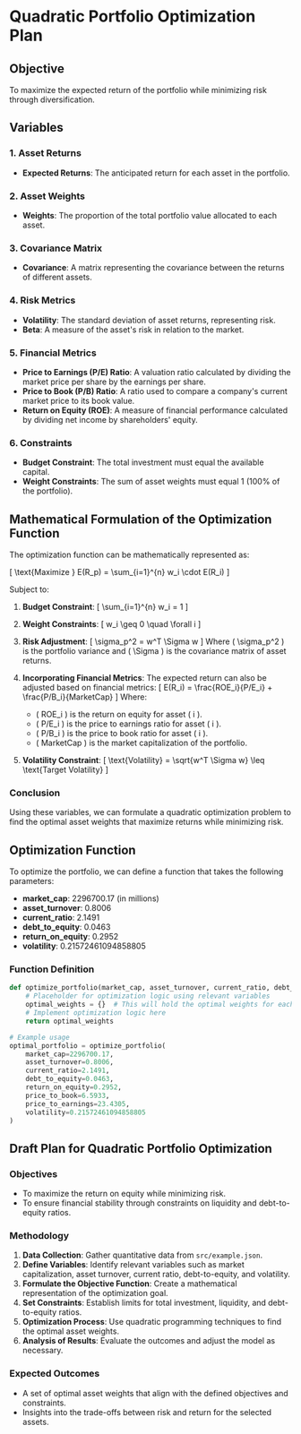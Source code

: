 # Quadratic Portfolio Optimization Plan

## Objective
To maximize the expected return of the portfolio while minimizing risk through diversification.

## Variables

### 1. Asset Returns
- **Expected Returns**: The anticipated return for each asset in the portfolio.

### 2. Asset Weights
- **Weights**: The proportion of the total portfolio value allocated to each asset.

### 3. Covariance Matrix
- **Covariance**: A matrix representing the covariance between the returns of different assets.

### 4. Risk Metrics
- **Volatility**: The standard deviation of asset returns, representing risk.
- **Beta**: A measure of the asset's risk in relation to the market.

### 5. Financial Metrics
- **Price to Earnings (P/E) Ratio**: A valuation ratio calculated by dividing the market price per share by the earnings per share.
- **Price to Book (P/B) Ratio**: A ratio used to compare a company's current market price to its book value.
- **Return on Equity (ROE)**: A measure of financial performance calculated by dividing net income by shareholders' equity.

### 6. Constraints
- **Budget Constraint**: The total investment must equal the available capital.
- **Weight Constraints**: The sum of asset weights must equal 1 (100% of the portfolio).

## Mathematical Formulation of the Optimization Function

The optimization function can be mathematically represented as:

\[
\text{Maximize } E(R_p) = \sum_{i=1}^{n} w_i \cdot E(R_i)
\]

Subject to:

1. **Budget Constraint**:
   \[
   \sum_{i=1}^{n} w_i = 1
   \]

2. **Weight Constraints**:
   \[
   w_i \geq 0 \quad \forall i
   \]

3. **Risk Adjustment**:
   \[
   \sigma_p^2 = w^T \Sigma w
   \]
   Where \( \sigma_p^2 \) is the portfolio variance and \( \Sigma \) is the covariance matrix of asset returns.

4. **Incorporating Financial Metrics**:
   The expected return can also be adjusted based on financial metrics:
   \[
   E(R_i) = \frac{ROE_i}{P/E_i} + \frac{P/B_i}{MarketCap}
   \]
   Where:
   - \( ROE_i \) is the return on equity for asset \( i \).
   - \( P/E_i \) is the price to earnings ratio for asset \( i \).
   - \( P/B_i \) is the price to book ratio for asset \( i \).
   - \( MarketCap \) is the market capitalization of the portfolio.

5. **Volatility Constraint**:
   \[
   \text{Volatility} = \sqrt{w^T \Sigma w} \leq \text{Target Volatility}
   \]

### Conclusion
Using these variables, we can formulate a quadratic optimization problem to find the optimal asset weights that maximize returns while minimizing risk.
## Optimization Function

To optimize the portfolio, we can define a function that takes the following parameters:

- **market_cap**: 2296700.17 (in millions)
- **asset_turnover**: 0.8006
- **current_ratio**: 2.1491
- **debt_to_equity**: 0.0463
- **return_on_equity**: 0.2952
- **volatility**: 0.21572461094858805

### Function Definition

```python
def optimize_portfolio(market_cap, asset_turnover, current_ratio, debt_to_equity, return_on_equity, price_to_book, price_to_earnings, volatility):
    # Placeholder for optimization logic using relevant variables
    optimal_weights = {}  # This will hold the optimal weights for each asset
    # Implement optimization logic here
    return optimal_weights

# Example usage
optimal_portfolio = optimize_portfolio(
    market_cap=2296700.17,
    asset_turnover=0.8006,
    current_ratio=2.1491,
    debt_to_equity=0.0463,
    return_on_equity=0.2952,
    price_to_book=6.5933,
    price_to_earnings=23.4305,
    volatility=0.21572461094858805
)
```
## Draft Plan for Quadratic Portfolio Optimization

### Objectives
- To maximize the return on equity while minimizing risk.
- To ensure financial stability through constraints on liquidity and debt-to-equity ratios.

### Methodology
1. **Data Collection**: Gather quantitative data from `src/example.json`.
2. **Define Variables**: Identify relevant variables such as market capitalization, asset turnover, current ratio, debt-to-equity, and volatility.
3. **Formulate the Objective Function**: Create a mathematical representation of the optimization goal.
4. **Set Constraints**: Establish limits for total investment, liquidity, and debt-to-equity ratios.
5. **Optimization Process**: Use quadratic programming techniques to find the optimal asset weights.
6. **Analysis of Results**: Evaluate the outcomes and adjust the model as necessary.

### Expected Outcomes
- A set of optimal asset weights that align with the defined objectives and constraints.
- Insights into the trade-offs between risk and return for the selected assets.
